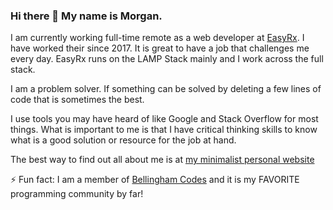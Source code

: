 ### Hi there 👋 My name is Morgan.

I am currently working full-time remote as a web developer at [EasyRx](https://easyrxcloud.com). I have worked their since 2017. It is great to have a job that challenges me every day. EasyRx runs on the LAMP Stack mainly and I work across the full stack.
 
I am a problem solver. If something can be solved by deleting a few lines of code that is sometimes the best.

I use tools you may have heard of like Google and Stack Overflow for most things. What is important to me is that I have critical thinking skills to know what is a good solution or resource for the job at hand.

The best way to find out all about me is at [my minimalist personal website](https://morganwebdev.com) 

⚡ Fun fact: I am a member of [Bellingham Codes](https://bellingham.codes) and it is my FAVORITE programming community by far!

<!--
**airbr/airbr** is a ✨ _special_ ✨ repository because its `README.md` (this file) appears on your GitHub profile.

Here are some ideas to get you started:

-->
